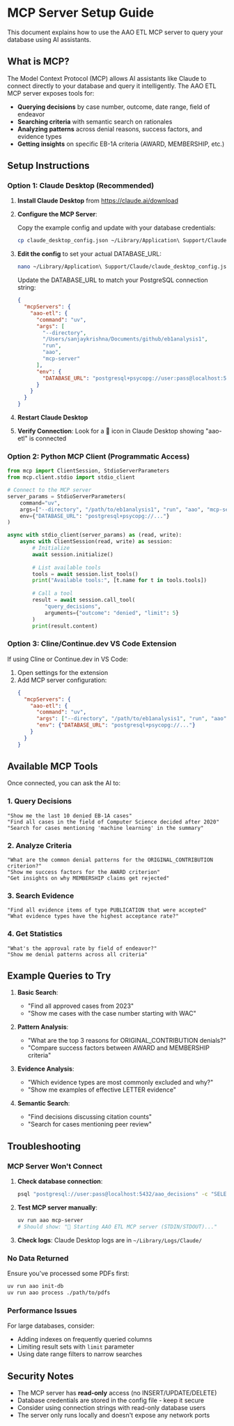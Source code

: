 # MCP Server Setup Guide

This document explains how to use the AAO ETL MCP server to query your database using AI assistants.

## What is MCP?

The Model Context Protocol (MCP) allows AI assistants like Claude to connect directly to your database and query it intelligently. The AAO ETL MCP server exposes tools for:

- **Querying decisions** by case number, outcome, date range, field of endeavor
- **Searching criteria** with semantic search on rationales
- **Analyzing patterns** across denial reasons, success factors, and evidence types
- **Getting insights** on specific EB-1A criteria (AWARD, MEMBERSHIP, etc.)

## Setup Instructions

### Option 1: Claude Desktop (Recommended)

1. **Install Claude Desktop** from https://claude.ai/download

2. **Configure the MCP Server**:
   
   Copy the example config and update with your database credentials:
   
   ```bash
   cp claude_desktop_config.json ~/Library/Application\ Support/Claude/claude_desktop_config.json
   ```

3. **Edit the config** to set your actual DATABASE_URL:
   
   ```bash
   nano ~/Library/Application\ Support/Claude/claude_desktop_config.json
   ```
   
   Update the DATABASE_URL to match your PostgreSQL connection string:
   ```json
   {
     "mcpServers": {
       "aao-etl": {
         "command": "uv",
         "args": [
           "--directory",
           "/Users/sanjaykrishna/Documents/github/eb1analysis1",
           "run",
           "aao",
           "mcp-server"
         ],
         "env": {
           "DATABASE_URL": "postgresql+psycopg://user:pass@localhost:5432/aao_decisions"
         }
       }
     }
   }
   ```

4. **Restart Claude Desktop**

5. **Verify Connection**: Look for a 🔌 icon in Claude Desktop showing "aao-etl" is connected

### Option 2: Python MCP Client (Programmatic Access)

```python
from mcp import ClientSession, StdioServerParameters
from mcp.client.stdio import stdio_client

# Connect to the MCP server
server_params = StdioServerParameters(
    command="uv",
    args=["--directory", "/path/to/eb1analysis1", "run", "aao", "mcp-server"],
    env={"DATABASE_URL": "postgresql+psycopg://..."}
)

async with stdio_client(server_params) as (read, write):
    async with ClientSession(read, write) as session:
        # Initialize
        await session.initialize()
        
        # List available tools
        tools = await session.list_tools()
        print("Available tools:", [t.name for t in tools.tools])
        
        # Call a tool
        result = await session.call_tool(
            "query_decisions",
            arguments={"outcome": "denied", "limit": 5}
        )
        print(result.content)
```

### Option 3: Cline/Continue.dev VS Code Extension

If using Cline or Continue.dev in VS Code:

1. Open settings for the extension
2. Add MCP server configuration:
   ```json
   {
     "mcpServers": {
       "aao-etl": {
         "command": "uv",
         "args": ["--directory", "/path/to/eb1analysis1", "run", "aao", "mcp-server"],
         "env": {"DATABASE_URL": "postgresql+psycopg://..."}
       }
     }
   }
   ```

## Available MCP Tools

Once connected, you can ask the AI to:

### 1. Query Decisions
```
"Show me the last 10 denied EB-1A cases"
"Find all cases in the field of Computer Science decided after 2020"
"Search for cases mentioning 'machine learning' in the summary"
```

### 2. Analyze Criteria
```
"What are the common denial patterns for the ORIGINAL_CONTRIBUTION criterion?"
"Show me success factors for the AWARD criterion"
"Get insights on why MEMBERSHIP claims get rejected"
```

### 3. Search Evidence
```
"Find all evidence items of type PUBLICATION that were accepted"
"What evidence types have the highest acceptance rate?"
```

### 4. Get Statistics
```
"What's the approval rate by field of endeavor?"
"Show me denial patterns across all criteria"
```

## Example Queries to Try

1. **Basic Search**:
   - "Find all approved cases from 2023"
   - "Show me cases with the case number starting with WAC"

2. **Pattern Analysis**:
   - "What are the top 3 reasons for ORIGINAL_CONTRIBUTION denials?"
   - "Compare success factors between AWARD and MEMBERSHIP criteria"

3. **Evidence Analysis**:
   - "Which evidence types are most commonly excluded and why?"
   - "Show me examples of effective LETTER evidence"

4. **Semantic Search**:
   - "Find decisions discussing citation counts"
   - "Search for cases mentioning peer review"

## Troubleshooting

### MCP Server Won't Connect

1. **Check database connection**:
   ```bash
   psql "postgresql://user:pass@localhost:5432/aao_decisions" -c "SELECT COUNT(*) FROM decisions;"
   ```

2. **Test MCP server manually**:
   ```bash
   uv run aao mcp-server
   # Should show: "🚀 Starting AAO ETL MCP server (STDIN/STDOUT)..."
   ```

3. **Check logs**: Claude Desktop logs are in `~/Library/Logs/Claude/`

### No Data Returned

Ensure you've processed some PDFs first:
```bash
uv run aao init-db
uv run aao process ./path/to/pdfs
```

### Performance Issues

For large databases, consider:
- Adding indexes on frequently queried columns
- Limiting result sets with `limit` parameter
- Using date range filters to narrow searches

## Security Notes

- The MCP server has **read-only** access (no INSERT/UPDATE/DELETE)
- Database credentials are stored in the config file - keep it secure
- Consider using connection strings with read-only database users
- The server only runs locally and doesn't expose any network ports
